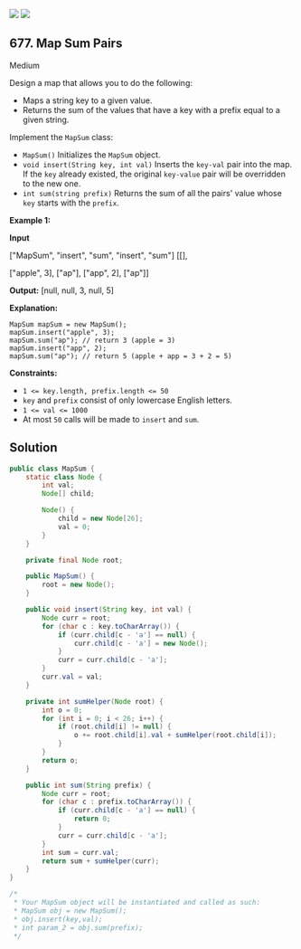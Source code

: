 [![](https://img.shields.io/github/stars/javadev/LeetCode-in-Java?label=Stars&style=flat-square)](https://github.com/javadev/LeetCode-in-Java)
[![](https://img.shields.io/github/forks/javadev/LeetCode-in-Java?label=Fork%20me%20on%20GitHub%20&style=flat-square)](https://github.com/javadev/LeetCode-in-Java/fork)

## 677\. Map Sum Pairs

Medium

Design a map that allows you to do the following:

*   Maps a string key to a given value.
*   Returns the sum of the values that have a key with a prefix equal to a given string.

Implement the `MapSum` class:

*   `MapSum()` Initializes the `MapSum` object.
*   `void insert(String key, int val)` Inserts the `key-val` pair into the map. If the `key` already existed, the original `key-value` pair will be overridden to the new one.
*   `int sum(string prefix)` Returns the sum of all the pairs' value whose `key` starts with the `prefix`.

**Example 1:**

**Input** 

["MapSum", "insert", "sum", "insert", "sum"] [[], 

["apple", 3], ["ap"], ["app", 2], ["ap"]]

**Output:** [null, null, 3, null, 5]

**Explanation:** 

    MapSum mapSum = new MapSum(); 
    mapSum.insert("apple", 3); 
    mapSum.sum("ap"); // return 3 (apple = 3) 
    mapSum.insert("app", 2); 
    mapSum.sum("ap"); // return 5 (apple + app = 3 + 2 = 5)

**Constraints:**

*   `1 <= key.length, prefix.length <= 50`
*   `key` and `prefix` consist of only lowercase English letters.
*   `1 <= val <= 1000`
*   At most `50` calls will be made to `insert` and `sum`.

## Solution

```java
public class MapSum {
    static class Node {
        int val;
        Node[] child;

        Node() {
            child = new Node[26];
            val = 0;
        }
    }

    private final Node root;

    public MapSum() {
        root = new Node();
    }

    public void insert(String key, int val) {
        Node curr = root;
        for (char c : key.toCharArray()) {
            if (curr.child[c - 'a'] == null) {
                curr.child[c - 'a'] = new Node();
            }
            curr = curr.child[c - 'a'];
        }
        curr.val = val;
    }

    private int sumHelper(Node root) {
        int o = 0;
        for (int i = 0; i < 26; i++) {
            if (root.child[i] != null) {
                o += root.child[i].val + sumHelper(root.child[i]);
            }
        }
        return o;
    }

    public int sum(String prefix) {
        Node curr = root;
        for (char c : prefix.toCharArray()) {
            if (curr.child[c - 'a'] == null) {
                return 0;
            }
            curr = curr.child[c - 'a'];
        }
        int sum = curr.val;
        return sum + sumHelper(curr);
    }
}

/*
 * Your MapSum object will be instantiated and called as such:
 * MapSum obj = new MapSum();
 * obj.insert(key,val);
 * int param_2 = obj.sum(prefix);
 */
```